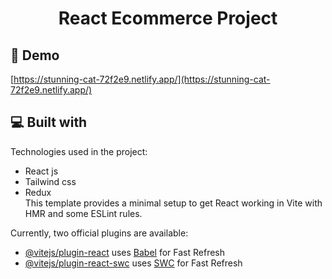 <h1 align="center" id="title">React Ecommerce Project</h1>

<h2>🚀 Demo</h2>

[https://stunning-cat-72f2e9.netlify.app/](https://stunning-cat-72f2e9.netlify.app/)

  
  
<h2>💻 Built with</h2>

Technologies used in the project:

*   React js
*   Tailwind css
*   Redux <br/>
This template provides a minimal setup to get React working in Vite with HMR and some ESLint rules.

Currently, two official plugins are available:

- [@vitejs/plugin-react](https://github.com/vitejs/vite-plugin-react/blob/main/packages/plugin-react/README.md) uses [Babel](https://babeljs.io/) for Fast Refresh
- [@vitejs/plugin-react-swc](https://github.com/vitejs/vite-plugin-react-swc) uses [SWC](https://swc.rs/) for Fast Refresh
